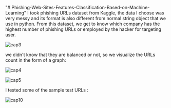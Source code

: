 "# Phishing-Web-Sites-Features-Classification-Based-on-Machine-Learning" 
I took phishing URLs dataset from Kaggle, the data I choose was very messy and its format is also different from normal string object that we use in python. From this dataset, we get to know which company has the highest number of phishing URLs or employed by the hacker for targeting user.

![cap3](https://user-images.githubusercontent.com/39022530/77582834-05710000-6f06-11ea-834e-8d9329ca2926.PNG)

 we didn't know that they are balanced or not, so we visualize the URLs count in the form of a graph:

![cap4](https://user-images.githubusercontent.com/39022530/77582992-4ff27c80-6f06-11ea-900b-199df021cd99.PNG)

![cap5](https://user-images.githubusercontent.com/39022530/77583037-68629700-6f06-11ea-8e1b-3edf142beccc.PNG)

I tested some of the sample test URLs :

![cap10](https://user-images.githubusercontent.com/39022530/77583305-e2931b80-6f06-11ea-9539-38fca7b9334b.PNG)
  
